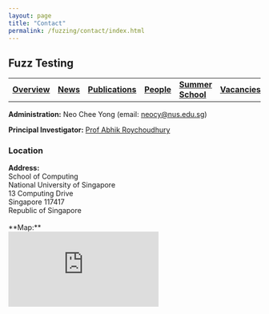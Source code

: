 ```yaml
---
layout: page
title: "Contact"
permalink: /fuzzing/contact/index.html
---
```


## Fuzz Testing

<table class="table table-borderless table-responsive-sm table-equal-width">
  <tbody>
  <tr>
    <td class="text-center"><a href="/fuzzing"><u><b>Overview</b></u></a></td>
    <td class="text-center"><a href="/fuzzing/news"><b>News</b></a></td>
    <td class="text-center"><a href="/fuzzing/publications"><b>Publications</b></a></td>
    <td class="text-center"><a href="/fuzzing/people"><b>People</b></a></td>
    <td class="text-center"><a href="/fuzzing/summerschool"><b>Summer School</b></a></td>
    <td class="text-center"><a href="/fuzzing/vacancies"><b>Vacancies</b></a></td>
    <td class="text-center"><a href="/fuzzing/contact"><b>Contact</b></a></td>
  </tr>
  </tbody>
</table>

**Administration:** Neo Chee Yong (email: <neocy@nus.edu.sg>)

**Principal Investigator:** [Prof Abhik Roychoudhury](https://www.comp.nus.edu.sg/~abhik/)


### Location

<p style="margin: 0"><b>Address:</b></p>
<p style="margin: 0">School of Computing</p>
<p style="margin: 0">National University of Singapore</p>
<p style="margin: 0">13 Computing Drive</p>
<p style="margin: 0">Singapore 117417</p>
<p style="margin: 0">Republic of Singapore </p>

<br>
**Map:**
<div class="map-container">
<iframe class="responsive-iframe" src="https://www.google.com/maps/embed?pb=!1m18!1m12!1m3!1d1994.3997450933175!2d103.77269499939845!3d1.2948552080194795!2m3!1f0!2f0!3f0!3m2!1i1024!2i768!4f13.1!3m3!1m2!1s0x31da1af8c7e4e75b%3A0x436963e22924394a!2sNUS%20School%20of%20Computing!5e0!3m2!1sen!2ssg!4v1644054303097!5m2!1sen!2ssg" style="border:0;" allowfullscreen="" loading="lazy"></iframe>
</div>
